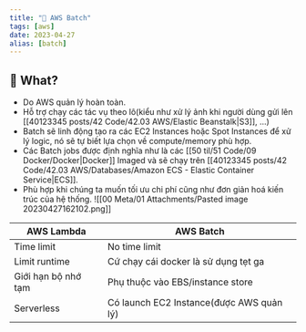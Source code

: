 ```yaml
---
title: "🌱 AWS Batch"
tags: [aws]
date: 2023-04-27
alias: [batch]
---
```


## 🌿 What?
- Do AWS quản lý hoàn toàn.
- Hỗ trợ chạy các tác vụ theo lô(kiểu như xử lý ảnh khi người dùng gửi lên [[40123345 posts/42 Code/42.03 AWS/Elastic Beanstalk|S3]], ...)
- Batch sẽ linh động tạo ra các EC2 Instances hoặc Spot Instances để xử lý logic, nó sẽ tự biết lựa chọn về compute/memory phù hợp.
- Các Batch jobs được định nghĩa như là các [[50 til/51 Code/09 Docker/Docker|Docker]] Imaged và sẽ chạy trên [[40123345 posts/42 Code/42.03 AWS/Databases/Amazon ECS - Elastic Container Service|ECS]].
- Phù hợp khi chúng ta muốn tối ưu chi phí cũng như đơn giản hoá kiến trúc của hệ thống.
![[00 Meta/01 Attachments/Pasted image 20230427162102.png]]

|AWS Lambda|AWS Batch|
|--------------|----------|
|Time limit| No time limit|
|Limit runtime|Cứ chạy cái docker là sử dụng tẹt ga|
|Giới hạn bộ nhớ tạm| Phụ thuộc vào EBS/instance store|
|Serverless| Có launch EC2 Instance(được AWS quản lý)|
